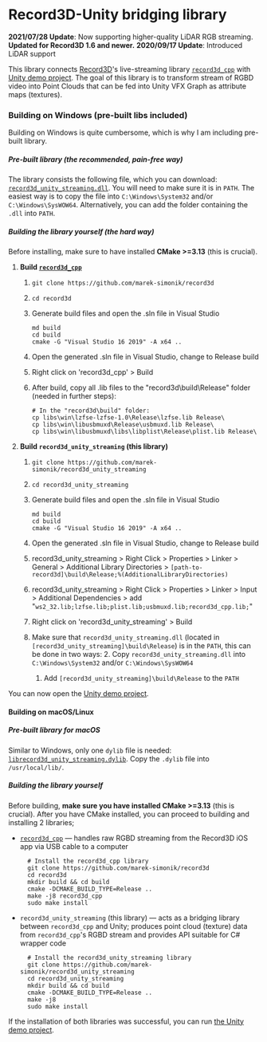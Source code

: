 # Record3D-Unity bridging library

**2021/07/28 Update**: Now supporting higher-quality LiDAR RGB streaming. **Updated for Record3D 1.6 and newer.**
**2020/09/17 Update**: Introduced LiDAR support

This library connects [Record3D](https://record3d.app)'s live-streaming library [`record3d_cpp`](https://github.com/marek-simonik/record3d) with [Unity demo project](https://github.com/marek-simonik/record3d_unity_demo). The goal of this library is to transform stream of RGBD video into Point Clouds that can be fed into Unity VFX Graph as attribute maps (textures).

### Building on Windows (pre-built libs included)
Building on Windows is quite cumbersome, which is why I am including pre-built library.

##### Pre-built library (the recommended, pain-free way)

The library consists the following file, which you can download: [`record3d_unity_streaming.dll`](https://github.com/marek-simonik/record3d_unity_streaming/releases/download/v1.3.0/record3d_unity_streaming.dll). You will need to make sure it is in `PATH`. The easiest way is to copy the file into `C:\Windows\System32` and/or `C:\Windows\SysWOW64`. Alternatively, you can add the folder containing the `.dll` into `PATH`.

##### Building the library yourself (the hard way)

Before installing, make sure to have installed **CMake >=3.13** (this is crucial).

1. **Build [`record3d_cpp`](https://github.com/marek-simonik/record3d)**
    1. `git clone https://github.com/marek-simonik/record3d`
    1. `cd record3d`
	2. Generate build files and open the .sln file in Visual Studio
		```
		md build
		cd build
		cmake -G "Visual Studio 16 2019" -A x64 ..
		```

	3. Open the generated .sln file in Visual Studio, change to Release build
	3. Right click on 'record3d_cpp' > Build
	4. After build, copy all .lib files to the "record3d\build\Release" folder (needed in further steps):
		```
		# In the "record3d\build" folder:
		cp libs\win\lzfse-lzfse-1.0\Release\lzfse.lib Release\
		cp libs\win\libusbmuxd\Release\usbmuxd.lib Release\
		cp libs\win\libusbmuxd\libs\libplist\Release\plist.lib Release\
		```

2. **Build `record3d_unity_streaming` (this library)**
    
    1. `git clone https://github.com/marek-simonik/record3d_unity_streaming`
    1. `cd record3d_unity_streaming`
	2. Generate build files and open the .sln file in Visual Studio
        ```
        md build
        cd build
		cmake -G "Visual Studio 16 2019" -A x64 ..
        ```

	3. Open the generated .sln file in Visual Studio, change to Release build
	1. record3d_unity_streaming > Right Click > Properties > Linker > General > Additional Library Directories > `[path-to-record3d]\build\Release;%(AdditionalLibraryDirectories)`
	2. record3d_unity_streaming > Right Click > Properties > Linker > Input > Additional Dependencies > add "`ws2_32.lib;lzfse.lib;plist.lib;usbmuxd.lib;record3d_cpp.lib;`"
	3. Right click on 'record3d_unity_streaming' > Build
	4. Make sure that `record3d_unity_streaming.dll` (located in `[record3d_unity_streaming]\build\Release`) is in the `PATH`, this can be done in two ways:
		2. Copy `record3d_unity_streaming.dll` into `C:\Windows\System32` and/or `C:\Windows\SysWOW64`
		1. Add `[record3d_unity_streaming]\build\Release` to the `PATH`
		

You can now open the [Unity demo project](https://github.com/marek-simonik/record3d_unity_demo).


#### Building on macOS/Linux

##### Pre-built library for macOS
Similar to Windows, only one `dylib` file is needed: [`librecord3d_unity_streaming.dylib`](https://github.com/marek-simonik/record3d_unity_streaming/releases/download/v1.3.0/librecord3d_unity_streaming.dylib). Copy the `.dylib` file into `/usr/local/lib/`.


##### Building the library yourself
Before building, **make sure you have installed CMake >=3.13** (this is crucial). After you have CMake installed, you can proceed to building and installing 2 libraries;

- [`record3d_cpp`](https://github.com/marek-simonik/record3d) — handles raw RGBD streaming from the Record3D iOS app via USB cable to a computer

		# Install the record3d_cpp library
		git clone https://github.com/marek-simonik/record3d
		cd record3d
		mkdir build && cd build
		cmake -DCMAKE_BUILD_TYPE=Release ..
		make -j8 record3d_cpp
		sudo make install

- `record3d_unity_streaming` (this library) — acts as a bridging library between `record3d_cpp` and Unity; produces point cloud (texture) data from `record3d_cpp`'s RGBD stream and provides API suitable for C# wrapper code

		# Install the record3d_unity_streaming library
		git clone https://github.com/marek-simonik/record3d_unity_streaming
		cd record3d_unity_streaming
		mkdir build && cd build
		cmake -DCMAKE_BUILD_TYPE=Release ..
		make -j8
		sudo make install

If the installation of both libraries was successful, you can run [the Unity demo project](https://github.com/marek-simonik/record3d_unity_demo).
